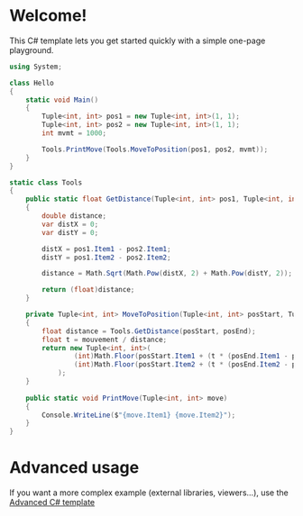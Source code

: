 # Welcome!

This C# template lets you get started quickly with a simple one-page playground.

```C# runnable
using System;

class Hello 
{
    static void Main() 
    {
        Tuple<int, int> pos1 = new Tuple<int, int>(1, 1);
        Tuple<int, int> pos2 = new Tuple<int, int>(1, 1);
        int mvmt = 1000;

        Tools.PrintMove(Tools.MoveToPosition(pos1, pos2, mvmt));
    }
}

static class Tools
{
    public static float GetDistance(Tuple<int, int> pos1, Tuple<int, int> pos2)
    {
        double distance;
        var distX = 0;
        var distY = 0;

        distX = pos1.Item1 - pos2.Item1;
        distY = pos1.Item2 - pos2.Item2;

        distance = Math.Sqrt(Math.Pow(distX, 2) + Math.Pow(distY, 2));

        return (float)distance;
    }

    private Tuple<int, int> MoveToPosition(Tuple<int, int> posStart, Tuple<int, int> posEnd, int mouvement)
    {
        float distance = Tools.GetDistance(posStart, posEnd);
        float t = mouvement / distance;
        return new Tuple<int, int>(
                (int)Math.Floor(posStart.Item1 + (t * (posEnd.Item1 - posStart.Item1))),
                (int)Math.Floor(posStart.Item2 + (t * (posEnd.Item2 - posStart.Item2)))
            );
    }
    
    public static void PrintMove(Tuple<int, int> move)
    {
        Console.WriteLine($"{move.Item1} {move.Item2}");
    }
}
```

# Advanced usage

If you want a more complex example (external libraries, viewers...), use the [Advanced C# template](https://tech.io/select-repo/386)
